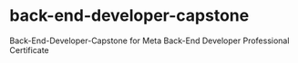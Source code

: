 # back-end-developer-capstone
Back-End-Developer-Capstone for Meta Back-End Developer Professional Certificate
